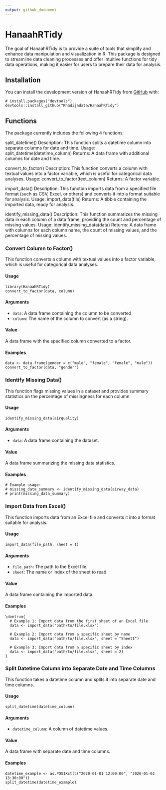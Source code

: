 ```yaml
---
output: github_document
---
```


# HanaahRTidy

<!-- badges: start -->
<!-- badges: end -->

The goal of HanaahRTidy is to provide a suite of tools that simplify and enhance data manipulation and visualization in R. This package is designed to streamline data cleaning processes and offer intuitive functions for tidy data operations, making it easier for users to prepare their data for analysis.

## Installation

You can install the development version of HanaahRTidy from
[GitHub](https://github.com/) with:

```{r}
# install.packages("devtools")
devtools::install_github("Khadijadata/HanaahRTidy")
```

## Functions

The package currently includes the following 4 functions:

split_datetime() Description: This function splits a datetime column into separate columns for date and time. Usage: split_datetime(datetime_column) Returns: A data frame with additional columns for date and time.

convert_to_factor() Description: This function converts a column with textual values into a factor variable, which is useful for categorical data analyses. Usage: convert_to_factor(text_column) Returns: A factor variable.

import_data() Description: This function imports data from a specified file format (such as CSV, Excel, or others) and converts it into a format suitable for analysis. Usage: import_data(file) Returns: A tibble containing the imported data, ready for analysis.

identify_missing_data() Description: This function summarizes the missing data in each column of a data frame, providing the count and percentage of missing values. Usage: identify_missing_data(data) Returns: A data frame with columns for each column name, the count of missing values, and the percentage of missing values.

### Convert Column to Factor()

This function converts a column with textual values into a factor variable, which is useful for categorical data analyses.

#### Usage

```{r}
library(HanaahRTidy)
convert_to_factor(data, column)
```

#### Arguments

- `data`: A data frame containing the column to be converted.
- `column`: The name of the column to convert (as a string).

#### Value

A data frame with the specified column converted to a factor.

#### Examples

```{r}
data <- data.frame(gender = c("male", "female", "female", "male"))
convert_to_factor(data, "gender")
```

### Identify Missing Data()

This function flags missing values in a dataset and provides summary statistics on the percentage of missingness for each column.

#### Usage

```{r}
identify_missing_data(airquality)
```

#### Arguments

- `data`: A data frame containing the dataset.

#### Value

A data frame summarizing the missing data statistics.

#### Examples

```{r}
# Example usage:
# missing_data_summary <- identify_missing_data(airway_data)
# print(missing_data_summary)
```

### Import Data from Excel()

This function imports data from an Excel file and converts it into a format suitable for analysis.

#### Usage

```{r}
import_data(file_path, sheet = 1)
```

#### Arguments

- `file_path`: The path to the Excel file.
- `sheet`: The name or index of the sheet to read.

#### Value

A data frame containing the imported data.

#### Examples

```{r}
\dontrun{
  # Example 1: Import data from the first sheet of an Excel file
  data <- import_data("path/to/file.xlsx")

  # Example 2: Import data from a specific sheet by name
  data <- import_data("path/to/file.xlsx", sheet = "Sheet1")

  # Example 3: Import data from a specific sheet by index
  data <- import_data("path/to/file.xlsx", sheet = 2)
}
```

### Split Datetime Column into Separate Date and Time Columns

This function takes a datetime column and splits it into separate date and time columns.

#### Usage

```{r}
split_datetime(datetime_column)
```

#### Arguments

- `datetime_column`: A column of datetime values.

#### Value

A data frame with separate date and time columns.

#### Examples

```{r}
datetime_example <- as.POSIXct(c("2020-01-01 12:00:00", "2020-01-02 13:30:00"))
split_datetime(datetime_example)
```
